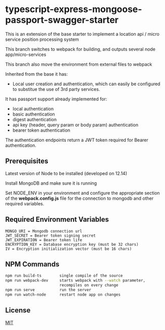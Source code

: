 # typescript-express-mongoose-passport-swagger-starter

This is an extension of the base starter to implement a location api / micro service position processing system

This branch switches to webpack for building, and outputs several node app/micro-services

This branch also move the environment from external files to webpack

Inherited from the base it has:

* Local user creation and authentication, which can easily be configured to substitue the use of 3rd party services.

It has passport support already implemented for:
* local authentication
* basic authentication
* digest authentication
* api key (header, query param or body param) authentication
* bearer token authentication

The authentication endpoints return a JWT token required for Bearer authentication.

## Prerequisites

Latest version of Node to be installed (developed on 12.14)

Install MongoDB and make sure it is running

Set NODE_ENV in your environment and
configure the appropriate section of the __webpack.config.js__ file for the 
connection to mongodb and other required variables.

## Required Environment Variables
    MONGO_URI = Mongodb connection url
    JWT_SECRET = Bearer token signing secret
    JWT_EXPIRATION = Bearer token life
    ENCRYPTION_KEY = Database encryption key (must be 32 chars)
    IV = Encryption initialization vector (must be 16 chars)
## NPM Commands
```bash
npm run build-ts        single compile of the source
npm run webpack-dev     starts webpack with --watch parameter, 
                        recompiles on every change
npm run serve           run the server
npm run watch-node      restart node app on changes
```

## License
[MIT](https://choosealicense.com/licenses/mit/)
